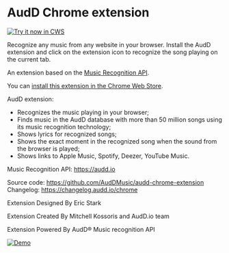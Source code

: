 # AudD Chrome extension
<a target="_blank" href="https://audd.app/chrome">![Try it now in CWS](https://audd.io/images/chrome-store.png "Click here to install this extension from the Chrome Web Store")</a>

Recognize any music from any website in your browser. 
Install the AudD extension and click on the extension icon to recognize the song playing on the current tab.

An extension based on the [Music Recognition API](https://audd.io).

You can [install this extension in the Chrome Web Store](https://audd.app/chrome).

AudD extension:
- Recognizes the music playing in your browser;
- Finds music in the AudD database with more than 50 million songs using its music recognition technology;
- Shows lyrics for recognized songs;
- Shows the exact moment in the recognized song when the sound from the browser is played;
- Shows links to Apple Music, Spotify, Deezer, YouTube Music.

Music Recognition API: https://audd.io


Source code: https://github.com/AudDMusic/audd-chrome-extension
Changelog: https://changelog.audd.io/chrome


Extension Designed By Eric Stark

Extension Created By Mitchell Kossoris and AudD.io team

Extension Powered By AudD® Music recognition API

[![Demo](https://img.youtube.com/vi/8vALeslLQjs/0.jpg)](https://www.youtube.com/watch?v=8vALeslLQjs)

